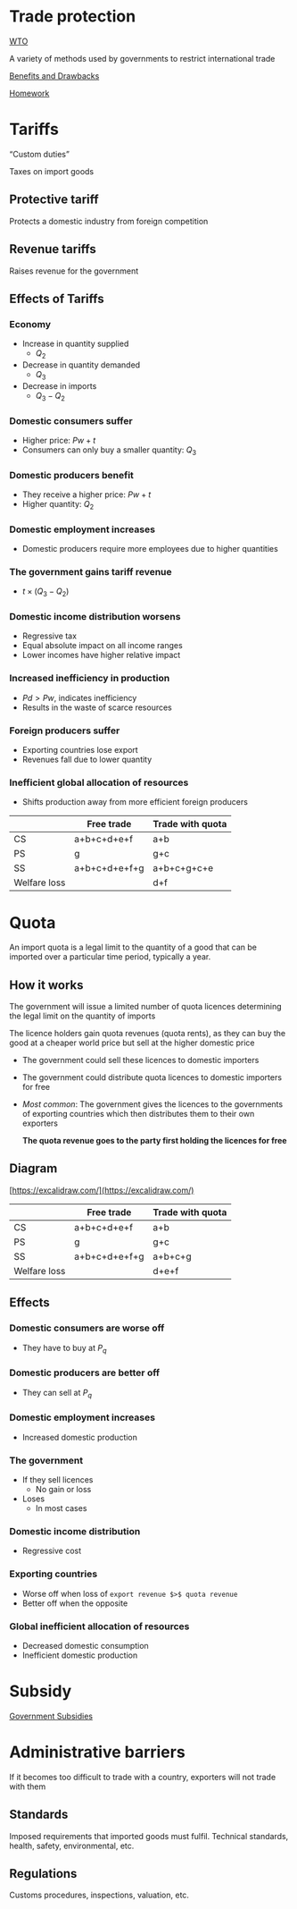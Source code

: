 # Trade protection

[WTO](Trade%20protection%20f11e7f6753584ab4bcbea06084316228/WTO%205e17320239014682b81d401fd368f3c6.md)

A variety of methods used by governments to restrict international trade

[Benefits and Drawbacks](Trade%20protection%20f11e7f6753584ab4bcbea06084316228/Benefits%20and%20Drawbacks%20d3792b3d29f34a61a0e785517dc1fa40.md)

[Homework](Trade%20protection%20f11e7f6753584ab4bcbea06084316228/Homework%207bd1192bbd22416a916566a48b906e8e.md)

# Tariffs

“Custom duties”

Taxes on import goods

## Protective tariff

Protects a domestic industry from foreign competition

## Revenue tariffs

Raises revenue for the government

## Effects of Tariffs

### Economy

- Increase in quantity supplied
    - $Q_2$
- Decrease in quantity demanded
    - $Q_3$
- Decrease in imports
    - $Q_3-Q_2$

### Domestic consumers suffer

- Higher price: $Pw+t$
- Consumers can only buy a smaller quantity: $Q_3$

### Domestic producers benefit

- They receive a higher price: $Pw+t$
- Higher quantity: $Q_2$

### Domestic employment increases

- Domestic producers require more employees due to higher quantities

### The government gains tariff revenue

- $t×(Q_3-Q_2)$

### Domestic income distribution worsens

- Regressive tax
- Equal absolute impact on all income ranges
- Lower incomes have higher relative impact

### Increased inefficiency in production

- $Pd>Pw$, indicates inefficiency
- Results in the waste of scarce resources

### Foreign producers suffer

- Exporting countries lose export
- Revenues fall due to lower quantity

### Inefficient global allocation of resources

- Shifts production away from more efficient foreign producers

|  | Free trade | Trade with quota |
| --- | --- | --- |
| CS | a+b+c+d+e+f | a+b |
| PS | g | g+c |
| SS | a+b+c+d+e+f+g | a+b+c+g+c+e |
| Welfare loss |  | d+f |

# Quota

An import quota is a legal limit to the quantity of a good that can be imported over a particular time period, typically a year.

## How it works

The government will issue a limited number of quota licences determining the legal limit on the quantity of imports

The licence holders gain quota revenues (quota rents), as they can buy the good at a cheaper world price but sell at the higher domestic price

- The government could sell these licences to domestic importers
- The government could distribute quota licences to domestic importers for free
- *Most common*: The government gives the licences to the governments of exporting countries which then distributes them to their own exporters
    
    **The quota revenue goes to the party first holding the licences for free**
    

## Diagram

[https://excalidraw.com/](https://excalidraw.com/)

|  | Free trade | Trade with quota |
| --- | --- | --- |
| CS | a+b+c+d+e+f | a+b |
| PS | g | g+c |
| SS | a+b+c+d+e+f+g | a+b+c+g |
| Welfare loss |  | d+e+f |

## Effects

### Domestic consumers are worse off

- They have to buy at $P_q$

### Domestic producers are better off

- They can sell at $P_q$

### Domestic employment increases

- Increased domestic production

### The government

- If they sell licences
    - No gain or loss
- Loses
    - In most cases

### Domestic income distribution

- Regressive cost

### Exporting countries

- Worse off when loss of `export revenue $>$ quota revenue`
- Better off when the opposite

### Global inefficient allocation of resources

- Decreased domestic consumption
- Inefficient domestic production

# Subsidy

[Government Subsidies](Trade%20protection%20f11e7f6753584ab4bcbea06084316228/Government%20Subsidies%202053f99fcc8e42979ee0d181bbf2e5d4.md)

# Administrative barriers

If it becomes too difficult to trade with a country, exporters will not trade with them

## Standards

Imposed requirements that imported goods must fulfil. Technical standards, health, safety, environmental, etc.

## Regulations

Customs procedures, inspections, valuation, etc.